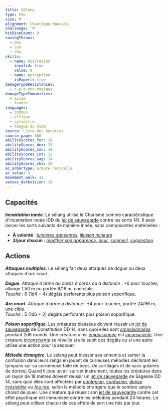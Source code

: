 ```yaml
---
title: Sélang
type: Fée
size: M
alignment: Chaotique Mauvais
challenge: '4'
hitDiceCount: 9
savingThrows:
  - dex
  - con
  - cha
skills:
  - name: discretion
    invalid: true
    value: 8
  - name: perception
    isExpert: true
damageTypeResistances:
  - c-p-t-non-magique
damageTypeImmunities:
  - acide
  - foudre
languages:
  - commun
  - elfique
  - sylvestre
  - langue du Vide
source: Livre des monstres
source_page: 360
abilityScores_for: 18
abilityScores_dex: 15
abilityScores_con: 18
abilityScores_int: 12
abilityScores_sag: 14
abilityScores_cha: 19
ac_armorType: armure naturelle
ac_value: 3
movement_walk: 12
senses_darkvision: 18
---
```

## Capacités
_**Incantation innée**_. Le sélang utilise le Charisme comme caractéristique d'incantation innée (DD du [jet de sauvegarde](/utiliser-les-caracteristiques/#jets-de-sauvegarde) contre les sorts 14). Il peut lancer les sorts suivants de manière innée, sans composantes matérielles :
* **À volonté** : [_lumières dansantes_](/grimoire/lumieres-dansantes/), [_illusion mineure_](/grimoire/illusion-mineure/)
* **3/jour chacun** : [_modifier son apparence_](/grimoire/modifier-son-apparence/), [_peur_](/grimoire/peur/), [_sommeil_](/grimoire/sommeil/), [_suggestion_](/grimoire/suggestion/)

## Actions
_**Attaques multiples**_. Le sélang fait deux attaques de _dague_ ou deux attaques d'_arc court_.

_**Dague**_. _Attaque d'arme au corps à corps ou à distance_ : +6 pour toucher, allonge 1,50 m ou portée 6/18 m, une cible.  
_Touché_ : 6 (1d4 + 4) dégâts perforants plus poison soporifique.

_**Arc court**_. _Attaque d'arme à distance_ : +4 pour toucher, portée 24/96 m, une cible.  
_Touché_ : 5 (1d6 + 2) dégâts perforants plus poison soporifique.

_**Poison soporifique**_. Les créatures blessées doivent réussir un [jet de sauvegarde](/utiliser-les-caracteristiques/#jets-de-sauvegarde) de Constitution DD 14, sans quoi elles sont [_empoisonnées_](/gerer-la-sante-du-personnage/#empoisonne) pendant 2d6 rounds. Une créature ainsi [_empoisonnée_](/gerer-la-sante-du-personnage/#empoisonne) est [_inconsciente_](/gerer-la-sante-du-personnage/#inconscient). Une créature [_inconsciente_](/gerer-la-sante-du-personnage/#inconscient) se réveille si elle subit des dégâts ou si une autre utilise une action pour la secouer.

_**Mélodie étrangère**_. Le sélang peut blesser ses ennemis et semer la confusion dans leurs rangs en jouant de curieuses mélodies déchirant les tympans sur sa cornemuse faite de becs, de cartilages et de sacs gulaires de dorreq. Quand il joue un air sur cet instrument, toutes les créatures dans un rayon de 18 mètres doivent réussir un [jet de sauvegarde](/utiliser-les-caracteristiques/#jets-de-sauvegarde) de Sagesse DD 14, sans quoi elles sont affectées par [_contagion_](/grimoire/contagion/), [_confusion_](/grimoire/confusion/), [_danse irrésistible_](/grimoire/danse-irresistible/) ou [_fou rire_](/grimoire/fou-rire/), selon la mélodie étrangère que le sombre satyre choisit de jouer. Une créature qui réussit son [jet de sauvegarde](/utiliser-les-caracteristiques/#jets-de-sauvegarde) contre cet effet psychique est immunisée contre les mélodies pendant 24 heures. Le sélang peut utiliser chacun de ces effets de sort une fois par jour.
